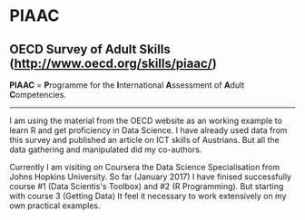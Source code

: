 # PIAAC
## OECD Survey of Adult Skills (http://www.oecd.org/skills/piaac/)   
**PIAAC** = **P**rogramme for the **I**nternational **A**ssessment of **A**dult **C**ompetencies.
***
I am using the material from the OECD website as an working example to learn R and get proficiency in Data Science. I have already used data from this survey and published an article on ICT skills of Austrians. But all the data gathering and manipulated did my co-authors.  

Currently I am visiting on Coursera the Data Science Specialisation from Johns Hopkins University. So far (January 2017) I have finised successfully course #1 (Data Scientis's Toolbox) and #2 (R Programming). But starting with course 3 (Getting Data) It feel it necessary to work extensively on my own practical examples.
